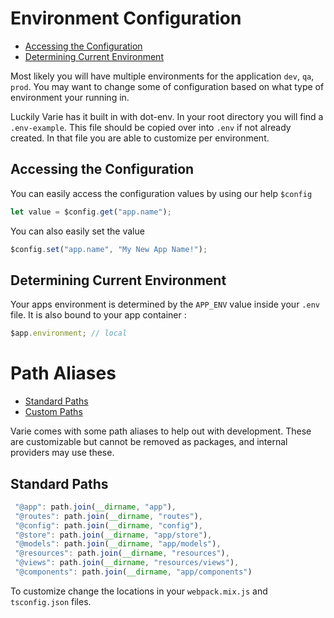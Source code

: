 # Environment Configuration

- [Accessing the Configuration](#accessing-the-configuration)
- [Determining Current Environment](#determining-current-environment)

Most likely you will have multiple environments for the application `dev`, `qa`, `prod`. You may want to change some of configuration based on what type of environment your running in.

Luckily Varie has it built in with dot-env. In your root directory you will find a `.env-example`. This file should be copied over into `.env` if not already created.
In that file you are able to customize per environment.

## Accessing the Configuration

You can easily access the configuration values by using our help `$config`

```js
let value = $config.get("app.name");
```

You can also easily set the value

```js
$config.set("app.name", "My New App Name!");
```

## Determining Current Environment

Your apps environment is determined by the `APP_ENV` value inside your `.env` file. It is also bound to your app container :

```js
$app.environment; // local
```

# Path Aliases

- [Standard Paths](#standard-paths)
- [Custom Paths](#custom-paths)

Varie comes with some path aliases to help out with development. These are customizable but cannot be removed as packages, and internal providers may use these.

## Standard Paths

```js
 "@app": path.join(__dirname, "app"),
 "@routes": path.join(__dirname, "routes"),
 "@config": path.join(__dirname, "config"),
 "@store": path.join(__dirname, "app/store"),
 "@models": path.join(__dirname, "app/models"),
 "@resources": path.join(__dirname, "resources"),
 "@views": path.join(__dirname, "resources/views"),
 "@components": path.join(__dirname, "app/components")
```

To customize change the locations in your `webpack.mix.js` and `tsconfig.json` files.
